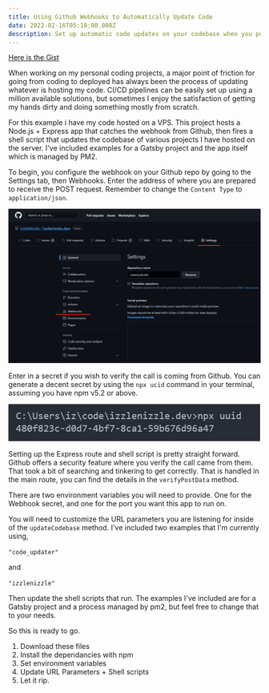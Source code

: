 ```yaml
---
title: Using Github Webhooks to Automatically Update Code
date: 2022-02-16T05:10:00.000Z
description: Set up automatic code updates on your codebase when you push to Github.
---
```


<a href="https://gist.github.com/IzzleNizzle/8fca6b164b00ba9f71c0418316ab0d6e" target="_blank">Here is the Gist</a>

When working on my personal coding projects, a major point of friction for going from coding to deployed has always been the process of updating whatever is hosting my code. CI/CD pipelines can be easily set up using a million available solutions, but sometimes I enjoy the satisfaction of getting my hands dirty and doing something mostly from scratch. 

For this example i have my code hosted on a VPS. This project hosts a Node.js + Express app that catches the webhook from Github, then fires a shell script that updates the codebase of various projects I have hosted on the server. I've included examples for a Gatsby project and the app itself which is managed by PM2.

To begin, you configure the webhook on your Github repo by going to the Settings tab, then Webhooks. Enter the address of where you are prepared to receive the POST request. Remember to change the `Content Type` to `application/json`. 

![Github Webhook Setting](./images/githubWebhookSetting.png "Github Webhook Setting")

Enter in a secret if you wish to verify the call is coming from Github. You can generate a decent secret by using the `npx ucid` command in your terminal, assuming you have npm v5.2 or above.

![Generate UUID](./images/uuid.png "Generate UUID")

Setting up the Express route and shell script is pretty straight forward. Github offers a security feature where you verify the call came from them. That took a bit of searching and tinkering to get correctly. That is handled in the main route, you can find the details in the `verifyPostData` method.

There are two environment variables you will need to provide. One for the Webhook secret, and one for the port you want this app to run on. 

You will need to customize the URL parameters you are listening for inside of the `updateCodebase` method. I've included two examples that I'm currently using, 

`"code_updater"` 

and 

`"izzlenizzle"`

Then update the shell scripts that run. The examples I've included are for a Gatsby project and a process managed by pm2, but feel free to change that to your needs. 

So this is ready to go.

1. Download these files
2. Install the dependancies with npm
3. Set environment variables
4. Update URL Parameters + Shell scripts
5. Let it rip.
